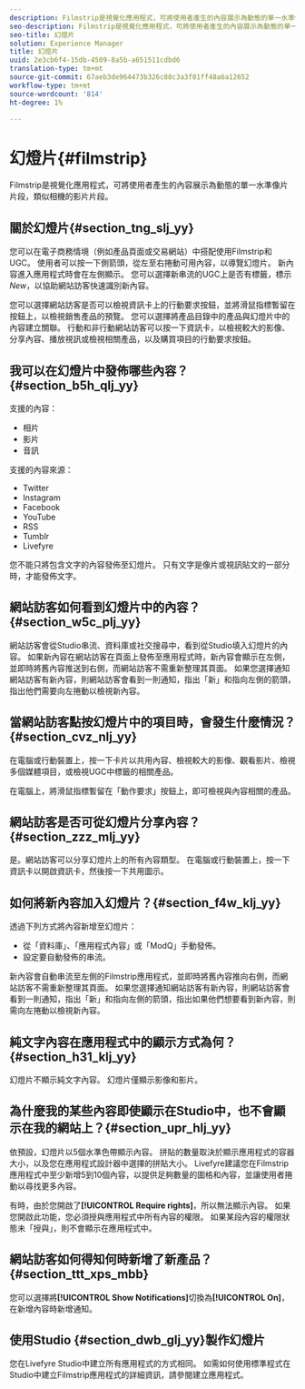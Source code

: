 ```yaml
---
description: Filmstrip是視覺化應用程式，可將使用者產生的內容展示為動態的單一水準像片片段，類似相機的影片片段。
seo-description: Filmstrip是視覺化應用程式，可將使用者產生的內容展示為動態的單一水準像片片段，類似相機的影片片段。
seo-title: 幻燈片
solution: Experience Manager
title: 幻燈片
uuid: 2e3cb6f4-15db-4509-8a5b-a651511cdbd6
translation-type: tm+mt
source-git-commit: 67aeb3de964473b326c88c3a3f81ff48a6a12652
workflow-type: tm+mt
source-wordcount: '814'
ht-degree: 1%

---
```



# 幻燈片{#filmstrip}

Filmstrip是視覺化應用程式，可將使用者產生的內容展示為動態的單一水準像片片段，類似相機的影片片段。

## 關於幻燈片{#section_tng_slj_yy}

您可以在電子商務情境（例如產品頁面或交易網站）中搭配使用Filmstrip和UGC。 使用者可以按一下側箭頭，從左至右捲動可用內容，以導覽幻燈片。 新內容進入應用程式時會在左側顯示。 您可以選擇新串流的UGC上是否有標籤，標示&#x200B;*New*，以協助網站訪客快速識別新內容。

您可以選擇網站訪客是否可以檢視資訊卡上的行動要求按鈕，並將滑鼠指標暫留在按鈕上，以檢視銷售產品的預覽。 您可以選擇將產品目錄中的產品與幻燈片中的內容建立關聯。 行動和非行動網站訪客可以按一下資訊卡，以檢視較大的影像、分享內容、播放視訊或檢視相關產品，以及購買項目的行動要求按鈕。

## 我可以在幻燈片中發佈哪些內容？{#section_b5h_qlj_yy}

支援的內容：

* 相片
* 影片
* 音訊

支援的內容來源：

* Twitter
* Instagram
* Facebook
* YouTube
* RSS
* Tumblr
* Livefyre

您不能只將包含文字的內容發佈至幻燈片。 只有文字是像片或視訊貼文的一部分時，才能發佈文字。

## 網站訪客如何看到幻燈片中的內容？{#section_w5c_plj_yy}

網站訪客會從Studio串流、資料庫或社交搜尋中，看到從Studio填入幻燈片的內容。 如果新內容在網站訪客在頁面上發佈至應用程式時，新內容會顯示在左側，並即時將舊內容推送到右側，而網站訪客不需重新整理其頁面。 如果您選擇通知網站訪客有新內容，則網站訪客會看到一則通知，指出「新」和指向左側的箭頭，指出他們需要向左捲動以檢視新內容。

## 當網站訪客點按幻燈片中的項目時，會發生什麼情況？{#section_cvz_nlj_yy}

在電腦或行動裝置上，按一下卡片以共用內容、檢視較大的影像、觀看影片、檢視多個媒體項目，或檢視UGC中標籤的相關產品。

在電腦上，將滑鼠指標暫留在「動作要求」按鈕上，即可檢視與內容相關的產品。

## 網站訪客是否可從幻燈片分享內容？{#section_zzz_mlj_yy}

是。網站訪客可以分享幻燈片上的所有內容類型。 在電腦或行動裝置上，按一下資訊卡以開啟資訊卡，然後按一下共用圖示。

## 如何將新內容加入幻燈片？{#section_f4w_klj_yy}

透過下列方式將內容新增至幻燈片：

* 從「資料庫」、「應用程式內容」或「ModQ」手動發佈。
* 設定要自動發佈的串流。

新內容會自動串流至左側的Filmstrip應用程式，並即時將舊內容推向右側，而網站訪客不需重新整理其頁面。 如果您選擇通知網站訪客有新內容，則網站訪客會看到一則通知，指出「新」和指向左側的箭頭，指出如果他們想要看到新內容，則需向左捲動以檢視新內容。

## 純文字內容在應用程式中的顯示方式為何？{#section_h31_klj_yy}

幻燈片不顯示純文字內容。 幻燈片僅顯示影像和影片。

## 為什麼我的某些內容即使顯示在Studio中，也不會顯示在我的網站上？{#section_upr_hlj_yy}

依預設，幻燈片以5個水準色帶顯示內容。 拼貼的數量取決於顯示應用程式的容器大小，以及您在應用程式設計器中選擇的拼貼大小。 Livefyre建議您在Filmstrip應用程式中至少新增5到10個內容，以提供足夠數量的圖格和內容，並讓使用者捲動以尋找更多內容。

有時，由於您開啟了&#x200B;**[!UICONTROL Require rights]**，所以無法顯示內容。 如果您開啟此功能，您必須授與應用程式中所有內容的權限。 如果某段內容的權限狀態未「授與」，則不會顯示在應用程式中。

## 網站訪客如何得知何時新增了新產品？{#section_ttt_xps_mbb}

您可以選擇將&#x200B;**[!UICONTROL Show Notifications]**&#x200B;切換為&#x200B;**[!UICONTROL On]**，在新增內容時新增通知。

## 使用Studio {#section_dwb_glj_yy}製作幻燈片

您在Livefyre Studio中建立所有應用程式的方式相同。 如需如何使用標準程式在Studio中建立Filmstrip應用程式的詳細資訊，請參閱建立應用程式。
